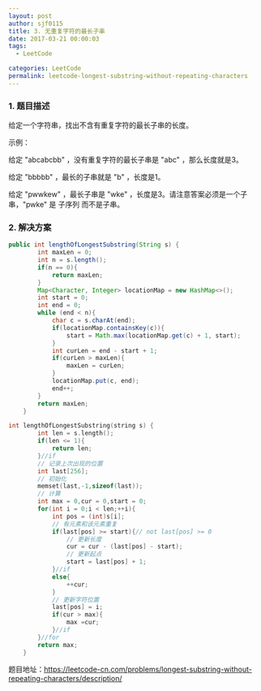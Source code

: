 ```yaml
---
layout: post
author: sjf0115
title: 3. 无重复字符的最长子串
date: 2017-03-21 00:00:03
tags:
  - LeetCode

categories: LeetCode
permalink: leetcode-longest-substring-without-repeating-characters
---
```


### 1. 题目描述

给定一个字符串，找出不含有重复字符的最长子串的长度。

示例：

给定 "abcabcbb" ，没有重复字符的最长子串是 "abc" ，那么长度就是3。

给定 "bbbbb" ，最长的子串就是 "b" ，长度是1。

给定 "pwwkew" ，最长子串是 "wke" ，长度是3。请注意答案必须是一个子串，"pwke" 是 子序列  而不是子串。

### 2. 解决方案

```java
public int lengthOfLongestSubstring(String s) {
        int maxLen = 0;
        int n = s.length();
        if(n == 0){
            return maxLen;
        }
        Map<Character, Integer> locationMap = new HashMap<>();
        int start = 0;
        int end = 0;
        while (end < n){
            char c = s.charAt(end);
            if(locationMap.containsKey(c)){
                start = Math.max(locationMap.get(c) + 1, start);
            }
            int curLen = end - start + 1;
            if(curLen > maxLen){
                maxLen = curLen;
            }
            locationMap.put(c, end);
            end++;
        }
        return maxLen;
    }
```

```c++
int lengthOfLongestSubstring(string s) {
        int len = s.length();
        if(len <= 1){
            return len;
        }//if
        // 记录上次出现的位置
        int last[256];
        // 初始化
        memset(last,-1,sizeof(last));
        // 计算
        int max = 0,cur = 0,start = 0;
        for(int i = 0;i < len;++i){
            int pos = (int)s[i];
            // 有元素和该元素重复
            if(last[pos] >= start){// not last[pos] >= 0
                // 更新长度
                cur = cur - (last[pos] - start);
                // 更新起点
                start = last[pos] + 1;
            }//if
            else{
                ++cur;
            }
            // 更新字符位置
            last[pos] = i;
            if(cur > max){
                max =cur;
            }//if
        }//for
        return max;
    }
```




题目地址：https://leetcode-cn.com/problems/longest-substring-without-repeating-characters/description/

